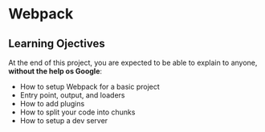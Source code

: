 # Webpack
## Learning Ojectives
At the end of this project, you are expected to be able to explain to anyone, **without the help os Google**:
- How to setup Webpack for a basic project
- Entry point, output, and loaders
- How to add plugins
- How to split your code into chunks
- How to setup a dev server